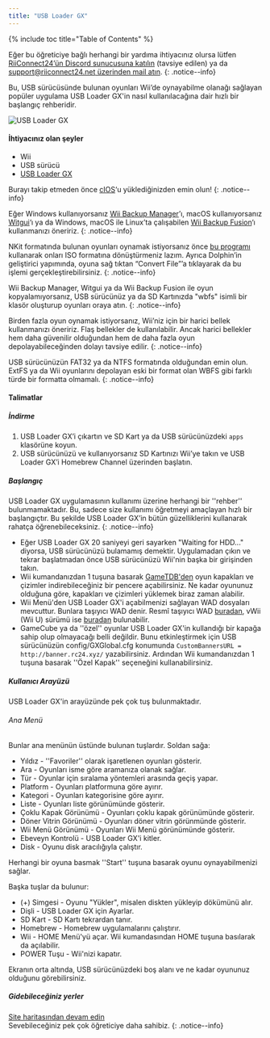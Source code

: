 ```yaml
---
title: "USB Loader GX"
---
```


{% include toc title="Table of Contents" %}

Eğer bu öğreticiye bağlı herhangi bir yardıma ihtiyacınız olursa lütfen [RiiConnect24’ün Discord sunucusuna katılın](https://discord.gg/rc24) (tavsiye edilen) ya da [support@riiconnect24.net üzerinden mail atın](mailto:support@riiconnect24.net).
{: .notice--info}

Bu, USB sürücüsünde bulunan oyunları Wii’de oynayabilme olanağı sağlayan popüler uygulama USB Loader GX'in nasıl kullanılacağına dair hızlı bir başlangıç rehberidir.

![USB Loader GX](/images/usbloadergx.png)

#### İhtiyacınız olan şeyler

* Wii
* USB sürücü
* [USB Loader GX](https://hbb1.oscwii.org/hbb/usbloader_gx/usbloader_gx.zip)

Burayı takip etmeden önce [cIOS](/cios)‘u yüklediğinizden emin olun!
{: .notice--info}

Eğer Windows kullanıyorsanız [Wii Backup Manager](/wiibackupmanager)’ı, macOS kullanıyorsanız [Witgui](https://desairem.com/wordpress/category/witgui-download/)‘ı ya da Windows, macOS ile Linux’ta çalışabilen [Wii Backup Fusion](https://github.com/larsenv/Wii-Backup-Fusion)‘ı kullanmanızı öneririz.
{: .notice--info}

NKit formatında bulunan oyunları oynamak istiyorsanız önce [bu programı](https://gbatemp.net/download/nkit.36157/) kullanarak onları ISO formatına dönüştürmeniz lazım. Ayrıca Dolphin’in geliştirici yapımında, oyuna sağ tıktan “Convert File”’a tıklayarak da bu işlemi gerçekleştirebilirsiniz.
{: .notice--info}

Wii Backup Manager, Witgui ya da Wii Backup Fusion ile oyun kopyalamıyorsanız, USB sürücünüz ya da SD Kartınızda "wbfs" isimli bir klasör oluşturup oyunları oraya atın.
{: .notice--info}

Birden fazla oyun oynamak istiyorsanız, Wii’niz için bir harici bellek kullanmanızı öneririz. Flaş bellekler de kullanılabilir. Ancak harici bellekler hem daha güvenilir olduğundan hem de daha fazla oyun depolayabileceğinden dolayı tavsiye edilir.
{: .notice--info}

USB sürücünüzün FAT32 ya da NTFS formatında olduğundan emin olun. ExtFS ya da Wii oyunlarını depolayan eski bir format olan WBFS gibi farklı türde bir formatta olmamalı.
{: .notice--info}

#### Talimatlar

##### İndirme

1. USB Loader GX’i çıkartın ve SD Kart ya da USB sürücünüzdeki `apps` klasörüne koyun.
2. USB sürücünüzü ve kullanıyorsanız SD Kartınızı Wii’ye takın ve USB Loader GX’i Homebrew Channel üzerinden başlatın.

##### Başlangıç

USB Loader GX uygulamasının kullanımı üzerine herhangi bir ''rehber'' bulunmamaktadır. Bu, sadece size kullanımı öğretmeyi amaçlayan hızlı bir başlangıçtır. Bu şekilde USB Loader GX’in bütün güzelliklerini kullanarak rahatça öğrenebileceksiniz.
{: .notice--info}

* Eğer USB Loader GX 20 saniyeyi geri sayarken "Waiting for HDD..." diyorsa, USB sürücünüzü bulamamış demektir. Uygulamadan çıkın ve tekrar başlatmadan önce USB sürücünüzü Wii'nin başka bir girişinden takın.
* Wii kumandanızdan 1 tuşuna basarak [GameTDB'den](https://gametdb.com/) oyun kapakları ve çizimler indirebileceğiniz bir pencere açabilirsiniz. Ne kadar oyununuz olduğuna göre, kapakları ve çizimleri yüklemek biraz zaman alabilir.
* Wii Menü'den USB Loader GX'i açabilmenizi sağlayan WAD dosyaları mevcuttur. Bunlara taşıyıcı WAD denir. Resmî taşıyıcı WAD [buradan](https://sourceforge.net/projects/usbloadergx/files/Releases/Forwarders/USB%20Loader%20GX-UNEO_Forwarder_5_1_AHBPROT.wad), vWii (Wii U) sürümü ise [buradan](https://sourceforge.net/projects/usbloadergx/files/Releases/Forwarders/USB%20Loader%20GX-UNEO_Forwarder_5_1_AHBPROT_vWii%20%28Fix%29.wad) bulunabilir.
* GameCube ya da ''özel'' oyunlar USB Loader GX'in kullandığı bir kapağa sahip olup olmayacağı belli değildir. Bunu etkinleştirmek için USB sürücünüzün config/GXGlobal.cfg konumunda `CustomBannersURL = http://banner.rc24.xyz/` yazabilirsiniz. Ardından Wii kumandanızdan 1 tuşuna basarak ''Özel Kapak'' seçeneğini kullanabilirsiniz.

##### Kullanıcı Arayüzü

USB Loader GX'in arayüzünde pek çok tuş bulunmaktadır.

###### Ana Menü

Bunlar ana menünün üstünde bulunan tuşlardır. Soldan sağa:

* Yıldız - ''Favoriler'' olarak işaretlenen oyunları gösterir.
* Ara - Oyunları isme göre aramanıza olanak sağlar.
* Tür - Oyunlar için sıralama yöntemleri arasında geçiş yapar.
* Platform - Oyunları platformuna göre ayırır.
* Kategori - Oyunları kategorisine göre ayırır.
* Liste - Oyunları liste görünümünde gösterir.
* Çoklu Kapak Görünümü - Oyunları çoklu kapak görünümünde gösterir.
* Döner Vitrin Görünümü - Oyunları döner vitrin görünmünde gösterir.
* Wii Menü Görünümü - Oyunları Wii Menü görünümünde gösterir.
* Ebeveyn Kontrolü - USB Loader GX'i kitler.
* Disk - Oyunu disk aracılığıyla çalıştır.

Herhangi bir oyuna basmak ''Start'' tuşuna basarak oyunu oynayabilmenizi sağlar.

Başka tuşlar da bulunur:

* (+) Simgesi - Oyunu "Yükler", misalen diskten yükleyip dökümünü alır.
* Dişli - USB Loader GX için Ayarlar.
* SD Kart - SD Kartı tekrardan tanır.
* Homebrew - Homebrew uygulamalarını çalıştırır.
* Wii - HOME Menü'yü açar. Wii kumandasından HOME tuşuna basılarak da açılabilir.
* POWER Tuşu - Wii'nizi kapatır.

Ekranın orta altında, USB sürücünüzdeki boş alanı ve ne kadar oyununuz olduğunu görebilirsiniz.

##### Gidebileceğiniz yerler

[Site haritasından devam edin](site-navigation)<br> Sevebileceğiniz pek çok öğreticiye daha sahibiz.
{: .notice--info}
